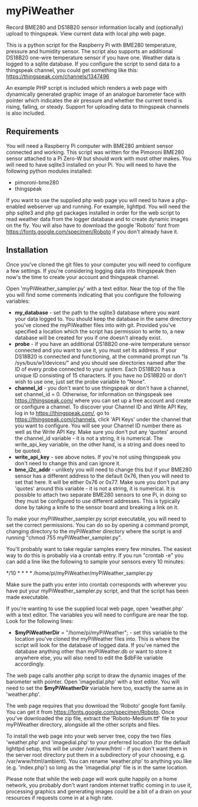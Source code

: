 # myPiWeather
Record BME280 and DS18B20 sensor information locally and (optionally) upload to thingspeak. View current data with local php web page.

This is a python script for the Raspberry Pi with BME280 temperature, pressure and humidity sensor. The script also supports an additional DS18B20 one-wire temperature sensor if you have one. Weather data is logged to a sqlite database. If you configure the script to send data to a thingspeak channel, you could get something like this: https://thingspeak.com/channels/1347496 

An example PHP script is included which renders a web page with dynamically generated graphic image of an analogue barometer face with pointer which indicates the air pressure and whether the current trend is rising, falling, or steady. Support for uploading data to thingspeak channels is also included.

Requirements
------------

You will need a Raspberry Pi computer with BME280 ambient sensor connected and working. This script was written for the Pimoroni BME280 sensor attached to a Pi Zero-W but should work with most other makes. You will need to have sqlite3 installed on your Pi.
You will need to have the following python modules installed:
* pimoroni-bme280
* thingspeak

If you want to use the supplied php web page you will need to have a php-enabled webserver up and running. For example, lighttpd. You will need the php sqlite3 and php gd packages installed in order for the web script to read weather data from the logger database and to create dynamic images on the fly. You will also have to download the google 'Roboto' font from https://fonts.google.com/specimen/Roboto if you don't already have it.

Installation
------------

Once you've cloned the git files to your computer you will need to configure a few settings. 
If you're considering logging data into thingspeak then now's the time to create your account and thingspeak channel.

Open 'myPiWeather_sampler.py' with a text editor. Near the top of the file you will find some comments indicating that you configure the following variables:
* **my_database** - set the path to the sqlite3 database where you want your data logged to. You should keep the database in the same directory you've cloned the myPiWeather files into with git. Provided you've specified a location which the script has permission to write to, a new database will be created for you if one doesn't already exist.
* **probe** - if you have an additional DS18B20 one-wire temperature sensor connected and you want to use it, you must set its address. If your DS18B20 is connected and functioning, at the command prompt run "ls /sys/bus/w1/devices/" and you should see directories named after the ID of every probe connected to your system. Each DS18B20 has a unique ID consisting of 15 characters. If you have no DS18B20 or don't wish to use one, just set the probe variable to "None".
* **channel_id** - you don't want to use thingspeak or don't have a channel, set channel_id = 0. Otherwise, for information on thingspeak see https://thingspeak.com/ where you can set up a free account and create or configure a channel. To discover your Channel ID and Write API Key, log in to https://thingspeak.com/, go to https://thingspeak.com/channels, click 'API Keys' under the channel that you want to configure. You will see your Channel ID number there as well as the Write API Key. Make sure you don't put any 'quotes' around the channel_id variable - it is not a string, it is numerical. The write_api_key variable, on the other hand, is a string and does need to be quoted. 
* **write_api_key** - see above notes. If you're not using thingspeak you don't need to change this and can ignore it.
* **bme_i2c_addr** - unlikely you will need to change this but if your BME280 sensor has a different address to the default 0x76, then you will need to set that here. It will be either 0x76 or 0x77. Make sure you don't put any 'quotes' around this variable - it is not a string, it is numerical. It is possible to attach two separate BME280 sensors to one Pi, in doing so they must be configured to use different addresses. This is typically done by taking a knife to the sensor board and breaking a link on it.

To make your myPiWeather_sampler.py script executable, you will need to set the correct permissions. You can do so by opening a command prompt, changing directory to the myPiWeather directory where the script is and running "chmod 755 myPiWeather_sampler.py".

You'll probably want to take regular samples every few minutes. The easiest way to do this is probably via a crontab entry. If you run "crontab -e" you can add a line like the following to sample your sensors every 10 minutes:

*/10 * * * * /home/pi/myPiWeather/myPiWeather_sampler.py

Make sure the path you enter into crontab corresponds with wherever you have put your myPiWeather_sampler.py script, and that the script has been made executable. 

If you're wanting to use the supplied local web page, open 'weather.php' with a text editor. The variables you will need to configure are near the top. Look for the following lines:
* **$myPiWeatherDir** = "/home/pi/myPiWeather"; - set this variable to the location you've cloned the myPiWeather files into. This is where the script will look for the database of logged data. If you've named the database anything other than myPiWeather.db or want to store it anywhere else, you will also need to edit the $dbFile variable accordingly.

The web page calls another php script to draw the dynamic images of the barometer with pointer. Open 'imagedial.php' with a text editor. You will need to set the **$myPiWeatherDir** variable here too, exactly the same as in 'weather.php'.

The web page requires that you download the 'Roboto' google font family. You can get it from https://fonts.google.com/specimen/Roboto. Once you've downloaded the zip file, extract the 'Roboto-Medium.ttf' file to your myPiWeather directory, alongside all the other scripts and files.

To install the web page into your web server tree, copy the two files 'weather.php' and 'imagedial.php' to your preferred location (for the default lighttpd setup, this will be under /var/www/html - if you don't want them in the server root directory put them in a subdirectory of your choosing, e.g. /var/www/html/ambient). You can rename 'weather.php' to anything you like (e.g. 'index.php') so long as the 'imagedial.php' file is in the same location.

Please note that while the web page will work quite happily on a home network, you probably don't want random internet traffic coming in to use it, processing graphics and generating images could be a bit of a drain on your resources if requests come in at a high rate.

